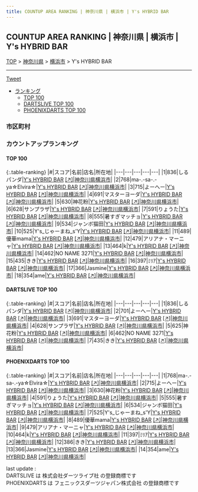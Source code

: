 ```yaml
---
title: COUNTUP AREA RANKING | 神奈川県 | 横浜市 | Y's HYBRID BAR
---
```

## COUNTUP AREA RANKING | 神奈川県 | 横浜市 | Y's HYBRID BAR

[TOP](/darts/rank/) > [神奈川県](/darts/rank/神奈川県/) > [横浜市](/darts/rank/神奈川県/横浜市/) > Y's HYBRID BAR

___

<a href="https://twitter.com/share?ref_src=twsrc%5Etfw" data-text="COUNTUP AREA RANKING | 神奈川県横浜市Y's HYBRID BAR" class="twitter-share-button" data-hashtags="DARTSLIVE,PHOENIXDARTS,darts,ダーツ" data-show-count="false">Tweet</a>

* [ランキング](#カウントアップランキング)
    * [TOP 100](#top-100)
    * [DARTSLIVE TOP 100](#dartslive-top-100)
    * [PHOENIXDARTS TOP 100](#phoenixdarts-top-100)

### 市区町村

<ul>

</ul>

### カウントアップランキング

#### TOP 100



{:.table-ranking}
|#|スコア|名前|店名|所在地|
|---|---|---|---|---|
|1|836|<span class="rank-name-dl">しるパンダ</span>|<a href="/darts/rank/shops/9e9307b810169c850d9b047a20a7ba1e.html">Y's HYBRID BAR</a> <a href="https://search.dartslive.com/jp/shop/9e9307b810169c850d9b047a20a7ba1e">[↗]</a>|<a href="/darts/rank/神奈川県/横浜市">神奈川県横浜市</a>|
|2|768|<span class="rank-name-pd">ma-.-sa-.-ya☆Elvira☆</span>|<a href="/darts/rank/shops/81641.html">Y's HYBRID BAR</a> <a href="https://vs.phoenixdarts.com/jp/shop/shopDetailInfo/s_81641?s_seq=81641">[↗]</a>|<a href="/darts/rank/神奈川県/横浜市">神奈川県横浜市</a>|
|3|715|<span class="rank-name-pd">よーへー</span>|<a href="/darts/rank/shops/81641.html">Y's HYBRID BAR</a> <a href="https://vs.phoenixdarts.com/jp/shop/shopDetailInfo/s_81641?s_seq=81641">[↗]</a>|<a href="/darts/rank/神奈川県/横浜市">神奈川県横浜市</a>|
|4|691|<span class="rank-name-dl">マスターヨーダ</span>|<a href="/darts/rank/shops/9e9307b810169c850d9b047a20a7ba1e.html">Y's HYBRID BAR</a> <a href="https://search.dartslive.com/jp/shop/9e9307b810169c850d9b047a20a7ba1e">[↗]</a>|<a href="/darts/rank/神奈川県/横浜市">神奈川県横浜市</a>|
|5|630|<span class="rank-name-pd">神花粉</span>|<a href="/darts/rank/shops/81641.html">Y's HYBRID BAR</a> <a href="https://vs.phoenixdarts.com/jp/shop/shopDetailInfo/s_81641?s_seq=81641">[↗]</a>|<a href="/darts/rank/神奈川県/横浜市">神奈川県横浜市</a>|
|6|628|<span class="rank-name-dl">サンプラザ</span>|<a href="/darts/rank/shops/9e9307b810169c850d9b047a20a7ba1e.html">Y's HYBRID BAR</a> <a href="https://search.dartslive.com/jp/shop/9e9307b810169c850d9b047a20a7ba1e">[↗]</a>|<a href="/darts/rank/神奈川県/横浜市">神奈川県横浜市</a>|
|7|591|<span class="rank-name-pd">りょうた</span>|<a href="/darts/rank/shops/81641.html">Y's HYBRID BAR</a> <a href="https://vs.phoenixdarts.com/jp/shop/shopDetailInfo/s_81641?s_seq=81641">[↗]</a>|<a href="/darts/rank/神奈川県/横浜市">神奈川県横浜市</a>|
|8|555|<span class="rank-name-pd">暑すぎマッチョ</span>|<a href="/darts/rank/shops/81641.html">Y's HYBRID BAR</a> <a href="https://vs.phoenixdarts.com/jp/shop/shopDetailInfo/s_81641?s_seq=81641">[↗]</a>|<a href="/darts/rank/神奈川県/横浜市">神奈川県横浜市</a>|
|9|534|<span class="rank-name-pd">ジャンボ猫田</span>|<a href="/darts/rank/shops/81641.html">Y's HYBRID BAR</a> <a href="https://vs.phoenixdarts.com/jp/shop/shopDetailInfo/s_81641?s_seq=81641">[↗]</a>|<a href="/darts/rank/神奈川県/横浜市">神奈川県横浜市</a>|
|10|525|<span class="rank-name-pd">Y&#x27;s_じゃーまね_s&#x27;Y</span>|<a href="/darts/rank/shops/81641.html">Y's HYBRID BAR</a> <a href="https://vs.phoenixdarts.com/jp/shop/shopDetailInfo/s_81641?s_seq=81641">[↗]</a>|<a href="/darts/rank/神奈川県/横浜市">神奈川県横浜市</a>|
|11|489|<span class="rank-name-pd">優華mama</span>|<a href="/darts/rank/shops/81641.html">Y's HYBRID BAR</a> <a href="https://vs.phoenixdarts.com/jp/shop/shopDetailInfo/s_81641?s_seq=81641">[↗]</a>|<a href="/darts/rank/神奈川県/横浜市">神奈川県横浜市</a>|
|12|479|<span class="rank-name-pd">アリアナ・マーニャ</span>|<a href="/darts/rank/shops/81641.html">Y's HYBRID BAR</a> <a href="https://vs.phoenixdarts.com/jp/shop/shopDetailInfo/s_81641?s_seq=81641">[↗]</a>|<a href="/darts/rank/神奈川県/横浜市">神奈川県横浜市</a>|
|13|464|<span class="rank-name-pd">k</span>|<a href="/darts/rank/shops/81641.html">Y's HYBRID BAR</a> <a href="https://vs.phoenixdarts.com/jp/shop/shopDetailInfo/s_81641?s_seq=81641">[↗]</a>|<a href="/darts/rank/神奈川県/横浜市">神奈川県横浜市</a>|
|14|462|<span class="rank-name-dl">NO NAME 3271</span>|<a href="/darts/rank/shops/9e9307b810169c850d9b047a20a7ba1e.html">Y's HYBRID BAR</a> <a href="https://search.dartslive.com/jp/shop/9e9307b810169c850d9b047a20a7ba1e">[↗]</a>|<a href="/darts/rank/神奈川県/横浜市">神奈川県横浜市</a>|
|15|435|<span class="rank-name-dl">きき</span>|<a href="/darts/rank/shops/9e9307b810169c850d9b047a20a7ba1e.html">Y's HYBRID BAR</a> <a href="https://search.dartslive.com/jp/shop/9e9307b810169c850d9b047a20a7ba1e">[↗]</a>|<a href="/darts/rank/神奈川県/横浜市">神奈川県横浜市</a>|
|16|397|<span class="rank-name-pd">ﾐﾘｱ</span>|<a href="/darts/rank/shops/81641.html">Y's HYBRID BAR</a> <a href="https://vs.phoenixdarts.com/jp/shop/shopDetailInfo/s_81641?s_seq=81641">[↗]</a>|<a href="/darts/rank/神奈川県/横浜市">神奈川県横浜市</a>|
|17|366|<span class="rank-name-pd">Jasmine</span>|<a href="/darts/rank/shops/81641.html">Y's HYBRID BAR</a> <a href="https://vs.phoenixdarts.com/jp/shop/shopDetailInfo/s_81641?s_seq=81641">[↗]</a>|<a href="/darts/rank/神奈川県/横浜市">神奈川県横浜市</a>|
|18|354|<span class="rank-name-pd">ame</span>|<a href="/darts/rank/shops/81641.html">Y's HYBRID BAR</a> <a href="https://vs.phoenixdarts.com/jp/shop/shopDetailInfo/s_81641?s_seq=81641">[↗]</a>|<a href="/darts/rank/神奈川県/横浜市">神奈川県横浜市</a>|


#### DARTSLIVE TOP 100



{:.table-ranking}
|#|スコア|名前|店名|所在地|
|---|---|---|---|---|
|1|836|<span class="rank-name-dl">しるパンダ</span>|<a href="/darts/rank/shops/9e9307b810169c850d9b047a20a7ba1e.html">Y's HYBRID BAR</a> <a href="https://search.dartslive.com/jp/shop/9e9307b810169c850d9b047a20a7ba1e">[↗]</a>|<a href="/darts/rank/神奈川県/横浜市">神奈川県横浜市</a>|
|2|701|<span class="rank-name-dl">よーへー</span>|<a href="/darts/rank/shops/9e9307b810169c850d9b047a20a7ba1e.html">Y's HYBRID BAR</a> <a href="https://search.dartslive.com/jp/shop/9e9307b810169c850d9b047a20a7ba1e">[↗]</a>|<a href="/darts/rank/神奈川県/横浜市">神奈川県横浜市</a>|
|3|691|<span class="rank-name-dl">マスターヨーダ</span>|<a href="/darts/rank/shops/9e9307b810169c850d9b047a20a7ba1e.html">Y's HYBRID BAR</a> <a href="https://search.dartslive.com/jp/shop/9e9307b810169c850d9b047a20a7ba1e">[↗]</a>|<a href="/darts/rank/神奈川県/横浜市">神奈川県横浜市</a>|
|4|628|<span class="rank-name-dl">サンプラザ</span>|<a href="/darts/rank/shops/9e9307b810169c850d9b047a20a7ba1e.html">Y's HYBRID BAR</a> <a href="https://search.dartslive.com/jp/shop/9e9307b810169c850d9b047a20a7ba1e">[↗]</a>|<a href="/darts/rank/神奈川県/横浜市">神奈川県横浜市</a>|
|5|625|<span class="rank-name-dl">神花粉</span>|<a href="/darts/rank/shops/9e9307b810169c850d9b047a20a7ba1e.html">Y's HYBRID BAR</a> <a href="https://search.dartslive.com/jp/shop/9e9307b810169c850d9b047a20a7ba1e">[↗]</a>|<a href="/darts/rank/神奈川県/横浜市">神奈川県横浜市</a>|
|6|462|<span class="rank-name-dl">NO NAME 3271</span>|<a href="/darts/rank/shops/9e9307b810169c850d9b047a20a7ba1e.html">Y's HYBRID BAR</a> <a href="https://search.dartslive.com/jp/shop/9e9307b810169c850d9b047a20a7ba1e">[↗]</a>|<a href="/darts/rank/神奈川県/横浜市">神奈川県横浜市</a>|
|7|435|<span class="rank-name-dl">きき</span>|<a href="/darts/rank/shops/9e9307b810169c850d9b047a20a7ba1e.html">Y's HYBRID BAR</a> <a href="https://search.dartslive.com/jp/shop/9e9307b810169c850d9b047a20a7ba1e">[↗]</a>|<a href="/darts/rank/神奈川県/横浜市">神奈川県横浜市</a>|


#### PHOENIXDARTS TOP 100



{:.table-ranking}
|#|スコア|名前|店名|所在地|
|---|---|---|---|---|
|1|768|<span class="rank-name-pd">ma-.-sa-.-ya☆Elvira☆</span>|<a href="/darts/rank/shops/81641.html">Y's HYBRID BAR</a> <a href="https://vs.phoenixdarts.com/jp/shop/shopDetailInfo/s_81641?s_seq=81641">[↗]</a>|<a href="/darts/rank/神奈川県/横浜市">神奈川県横浜市</a>|
|2|715|<span class="rank-name-pd">よーへー</span>|<a href="/darts/rank/shops/81641.html">Y's HYBRID BAR</a> <a href="https://vs.phoenixdarts.com/jp/shop/shopDetailInfo/s_81641?s_seq=81641">[↗]</a>|<a href="/darts/rank/神奈川県/横浜市">神奈川県横浜市</a>|
|3|630|<span class="rank-name-pd">神花粉</span>|<a href="/darts/rank/shops/81641.html">Y's HYBRID BAR</a> <a href="https://vs.phoenixdarts.com/jp/shop/shopDetailInfo/s_81641?s_seq=81641">[↗]</a>|<a href="/darts/rank/神奈川県/横浜市">神奈川県横浜市</a>|
|4|591|<span class="rank-name-pd">りょうた</span>|<a href="/darts/rank/shops/81641.html">Y's HYBRID BAR</a> <a href="https://vs.phoenixdarts.com/jp/shop/shopDetailInfo/s_81641?s_seq=81641">[↗]</a>|<a href="/darts/rank/神奈川県/横浜市">神奈川県横浜市</a>|
|5|555|<span class="rank-name-pd">暑すぎマッチョ</span>|<a href="/darts/rank/shops/81641.html">Y's HYBRID BAR</a> <a href="https://vs.phoenixdarts.com/jp/shop/shopDetailInfo/s_81641?s_seq=81641">[↗]</a>|<a href="/darts/rank/神奈川県/横浜市">神奈川県横浜市</a>|
|6|534|<span class="rank-name-pd">ジャンボ猫田</span>|<a href="/darts/rank/shops/81641.html">Y's HYBRID BAR</a> <a href="https://vs.phoenixdarts.com/jp/shop/shopDetailInfo/s_81641?s_seq=81641">[↗]</a>|<a href="/darts/rank/神奈川県/横浜市">神奈川県横浜市</a>|
|7|525|<span class="rank-name-pd">Y&#x27;s_じゃーまね_s&#x27;Y</span>|<a href="/darts/rank/shops/81641.html">Y's HYBRID BAR</a> <a href="https://vs.phoenixdarts.com/jp/shop/shopDetailInfo/s_81641?s_seq=81641">[↗]</a>|<a href="/darts/rank/神奈川県/横浜市">神奈川県横浜市</a>|
|8|489|<span class="rank-name-pd">優華mama</span>|<a href="/darts/rank/shops/81641.html">Y's HYBRID BAR</a> <a href="https://vs.phoenixdarts.com/jp/shop/shopDetailInfo/s_81641?s_seq=81641">[↗]</a>|<a href="/darts/rank/神奈川県/横浜市">神奈川県横浜市</a>|
|9|479|<span class="rank-name-pd">アリアナ・マーニャ</span>|<a href="/darts/rank/shops/81641.html">Y's HYBRID BAR</a> <a href="https://vs.phoenixdarts.com/jp/shop/shopDetailInfo/s_81641?s_seq=81641">[↗]</a>|<a href="/darts/rank/神奈川県/横浜市">神奈川県横浜市</a>|
|10|464|<span class="rank-name-pd">k</span>|<a href="/darts/rank/shops/81641.html">Y's HYBRID BAR</a> <a href="https://vs.phoenixdarts.com/jp/shop/shopDetailInfo/s_81641?s_seq=81641">[↗]</a>|<a href="/darts/rank/神奈川県/横浜市">神奈川県横浜市</a>|
|11|397|<span class="rank-name-pd">ﾐﾘｱ</span>|<a href="/darts/rank/shops/81641.html">Y's HYBRID BAR</a> <a href="https://vs.phoenixdarts.com/jp/shop/shopDetailInfo/s_81641?s_seq=81641">[↗]</a>|<a href="/darts/rank/神奈川県/横浜市">神奈川県横浜市</a>|
|12|386|<span class="rank-name-pd">きき</span>|<a href="/darts/rank/shops/81641.html">Y's HYBRID BAR</a> <a href="https://vs.phoenixdarts.com/jp/shop/shopDetailInfo/s_81641?s_seq=81641">[↗]</a>|<a href="/darts/rank/神奈川県/横浜市">神奈川県横浜市</a>|
|13|366|<span class="rank-name-pd">Jasmine</span>|<a href="/darts/rank/shops/81641.html">Y's HYBRID BAR</a> <a href="https://vs.phoenixdarts.com/jp/shop/shopDetailInfo/s_81641?s_seq=81641">[↗]</a>|<a href="/darts/rank/神奈川県/横浜市">神奈川県横浜市</a>|
|14|354|<span class="rank-name-pd">ame</span>|<a href="/darts/rank/shops/81641.html">Y's HYBRID BAR</a> <a href="https://vs.phoenixdarts.com/jp/shop/shopDetailInfo/s_81641?s_seq=81641">[↗]</a>|<a href="/darts/rank/神奈川県/横浜市">神奈川県横浜市</a>|


<div class="footer border-top border-gray-light mt-5 pt-3 text-right text-gray">
    last update : <span style="font-weight: italic" id="foot_last_modified"></span><br />
    DARTSLIVE は 株式会社ダーツライブ社 の登録商標です<br />
    PHOENIXDARTS は フェニックスダーツジャパン株式会社 の登録商標です<br />
</div>

<script src="https://cdnjs.cloudflare.com/ajax/libs/jquery.tablesorter/2.31.3/js/jquery.tablesorter.min.js" integrity="sha512-qzgd5cYSZcosqpzpn7zF2ZId8f/8CHmFKZ8j7mU4OUXTNRd5g+ZHBPsgKEwoqxCtdQvExE5LprwwPAgoicguNg==" crossorigin="anonymous" referrerpolicy="no-referrer"></script>
<link rel="stylesheet" href="https://cdnjs.cloudflare.com/ajax/libs/jquery.tablesorter/2.31.3/css/theme.default.min.css" integrity="sha512-wghhOJkjQX0Lh3NSWvNKeZ0ZpNn+SPVXX1Qyc9OCaogADktxrBiBdKGDoqVUOyhStvMBmJQ8ZdMHiR3wuEq8+w==" crossorigin="anonymous" referrerpolicy="no-referrer" />
<script>
$(function() {
    $(".table-ranking").tablesorter({sortList:[[0, 0]]});
    $("#foot_last_modified").text(formatDate(new Date(document.lastModified), 'yyyy-MM-dd HH:mm:ss'));
});
</script>

<script async src="https://platform.twitter.com/widgets.js" charset="utf-8"></script>